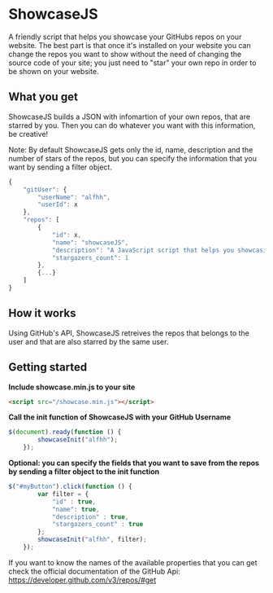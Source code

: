 # ShowcaseJS
A friendly script that helps you showcase your GitHubs repos on your website. The best part is that once it's installed on your website you can change the repos you want to show without the need of changing the source code of your site; you just need to "star" your own repo in order to be shown on your website.

## What you get

ShowcaseJS builds a JSON with infomartion of your own repos, that are starred by you. Then you can do whatever you want with this information, be creative!

Note: By default ShowcaseJS gets only the id, name, description and the number of stars of the repos, but you can specify the information that you want by sending a filter object.

```javascript
{
    "gitUser": {
        "userName": "alfhh",
        "userId": x
    },
    "repos": [
        {
            "id": x,
            "name": "showcaseJS",
            "description": "A JavaScript script that helps you showcasing you best GitHub Repos",
            "stargazers_count": 1
        },
        {...}
    ]
}
```

## How it works
Using GitHub's API, ShowcaseJS retreives the repos that belongs to the user and that are also starred by the same user.

## Getting started

**Include showcase.min.js to your site**
```html
<script src="/showcase.min.js"></script>
```
**Call the init function of ShowcaseJS with your GitHub Username**
```javascript
$(document).ready(function () {
        showcaseInit("alfhh");
    });
```
**Optional: you can specify the fields that you want to save from the repos by sending a filter object to the init function**
```javascript
$("#myButton").click(function () {
        var filter = {
            "id" : true,
            "name": true,
            "description" : true,
            "stargazers_count" : true
        };
        showcaseInit("alfhh", filter);
    });
```
If you want to know the names of the available properties that you can get check the official documentation of the GitHub Api:  https://developer.github.com/v3/repos/#get
